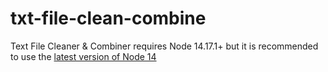 # txt-file-clean-combine
Text File Cleaner & Combiner requires Node 14.17.1+ but it is recommended to use the [latest version of Node 14](https://nodejs.org/dist/v14.17.1/node-v14.17.1-x64.msi)
 
